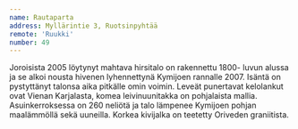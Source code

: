```yaml
---
name: Rautaparta
address: Myllärintie 3, Ruotsinpyhtää
remote: 'Ruukki'
number: 49
---
```

Joroisista 2005 löytynyt mahtava hirsitalo on rakennettu 1800- luvun alussa ja se alkoi nousta hivenen lyhennettynä Kymijoen rannalle 2007. Isäntä on pystyttänyt talonsa aika pitkälle omin voimin. Leveät punertavat kelolankut ovat Vienan Karjalasta, komea leivinuunitakka on pohjalaista mallia. Asuinkerroksessa on 260 neliötä ja talo lämpenee Kymijoen pohjan maalämmöllä sekä uuneilla. Korkea kivijalka on teetetty Oriveden graniitista.
